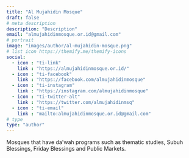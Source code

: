 ```yaml
---
title: "Al Mujahidin Mosque"
draft: false
# meta description
description: "Description"
email: "almujahidinmosque.or.id@gmail.com"
# portrait
image: "images/author/al-mujahidin-mosque.png"
# list icon https://themify.me/themify-icons
social:
  - icon : "ti-link"
    link : "https://almujahidinmosque.or.id/"
  - icon : "ti-facebook"
    link : "https://facebook.com/almujahidinmosque"
  - icon : "ti-instagram"
    link : "https://instagram.com/almujahidinmosque"
  - icon : "ti-twitter-alt"
    link : "https://twitter.com/almujahidinmsq"
  - icon : "ti-email"
    link : "mailto:almujahidinmosque.or.id@gmail.com"
# type
type: "author"
---
```


Mosques that have da'wah programs such as thematic studies, Subuh Blessings, Friday Blessings and Public Markets.
